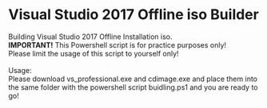 # Visual Studio 2017 Offline iso Builder
Building Visual Studio 2017 Offline Installation iso. <br/>
<b>IMPORTANT!</b> This Powershell script is for practice purposes only! <br/>
Please limit the usage of this script to yourself only! <br/>
<br/>
Usage: <br/>
Please download vs_professional.exe and cdimage.exe and place them into the same folder with the powershell script buidling.ps1 and you are ready to go! 
